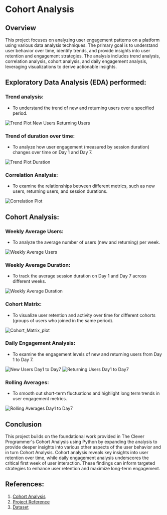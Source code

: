 # Cohort Analysis

## Overview

This project focuses on analyzing user engagement patterns on a platform using various data analysis techniques. The primary goal is to understand user behavior over time, identify trends, and provide insights into user retention and engagement strategies. The analysis includes trend analysis, correlation analysis, cohort analysis, and daily engagement analysis, leveraging visualizations to derive actionable insights.

## Exploratory Data Analysis (EDA) performed:

### Trend analysis:
- To understand the trend of new and returning users over a specified period.

![Trend Plot New Users Returning Users](output/Trend_Plot_New_users_Returning_users.png)

### Trend of duration over time:
- To analyze how user engagement (measured by session duration) changes over time on Day 1 and Day 7.

![Trend Plot Duration](output/Trend_Plot_Duration.png)

### Correlation Analysis:
- To examine the relationships between different metrics, such as new users, returning users, and session durations.

![Correlation Plot](output/Correlation_Plot.png)

## Cohort Analysis:

### Weekly Average Users:
- To analyze the average number of users (new and returning) per week.

![Weekly Average Users](output/Weekly_Average_Users.png)

### Weekly Average Duration:
- To track the average session duration on Day 1 and Day 7 across different weeks.

![Weekly Average Duration](output/Weekly_Average_Duration.png)

### Cohort Matrix:
- To visualize user retention and activity over time for different cohorts (groups of users who joined in the same period).

![Cohort_Matrix_plot](output/Cohort_Matrix_plot.png)

### Daily Engagement Analysis:
- To examine the engagement levels of new and returning users from Day 1 to Day 7.

![New Users Day1 to Day7](output/New_Users_Day1_Day7.png)
![Returning Users Day1 to Day7](output/Returning_Users_Day1_Day7.png)

### Rolling Averages:
- To smooth out short-term fluctuations and highlight long term trends in user engagement metrics.

![Rolling Averages Day1 to Day7](output/Rolling_Averages_Day1_Day7.png)

## Conclusion

This project builds on the foundational work provided in The Clever Programmer's Cohort Analysis using Python by expanding the analysis to provide deeper insights into various other aspects of the user behavior and in turn Cohort Analysis.
Cohort analysis reveals key insights into user retention over time, while daily engagement analysis underscores the critical first week of user interaction. These findings can inform targeted strategies to enhance user retention and maximize long-term engagement.

## References:
1. [Cohort Analysis](https://en.wikipedia.org/wiki/Cohort_analysis)
2. [Project Reference](https://thecleverprogrammer.com/2023/11/27/cohort-analysis-using-python/)
3. [Dataset](https://statso.io/cohort-analysis-case-study/)

